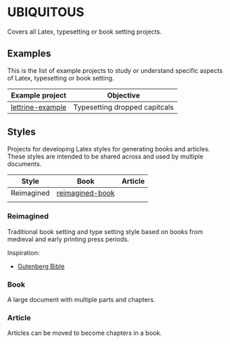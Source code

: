 # UBIQUITOUS

Covers all Latex, typesetting or book setting projects.

## Examples

This is the list of example projects to study or understand specific aspects of Latex, typesetting or book setting.

| Example project                                                             | Objective                     |
|-----------------------------------------------------------------------------|-------------------------------|
| [lettrine-example](https://github.com/gregory-james-smith/lettrine-example) | Typesetting dropped capitcals |

## Styles

Projects for developing Latex styles for generating books and articles. These styles are intended to be shared across and used by multiple documents.

| Style      | Book                                                                      | Article  |
|------------|---------------------------------------------------------------------------|----------|
| Reimagined | [reimagined-book](https://github.com/gregory-james-smith/reimagined-book) |          |
|            |                                                                           |          |

### Reimagined

Traditional book setting and type setting style based on books from medieval and early printing press periods.

Inspiration:
- [Gutenberg Bible](https://en.wikipedia.org/wiki/File:Gutenberg_Bible,_Lenox_Copy,_New_York_Public_Library,_2009._Pic_01.jpg)

### Book

A large document with multiple parts and chapters.

### Article

Articles can be moved to become chapters in a book.
